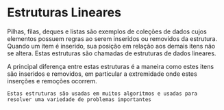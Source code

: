 # Estruturas Lineares

Pilhas, filas, deques e listas são exemplos de coleções de dados cujos elementos possuem regras ao serem inseridos ou removidos da estrutura. Quando um item é inserido, sua posição em relação aos demais itens não se altera. Estas estruturas são chamadas de estruturas de dados lineares.

A principal diferença entre estas estruturas é a maneira como estes itens são inseridos e removidos, em particular a extremidade onde estes inserções e remoções ocorrem. 

    Estas estruturas são usadas em muitos algoritmos e usadas ​​para resolver uma variedade de problemas importantes



